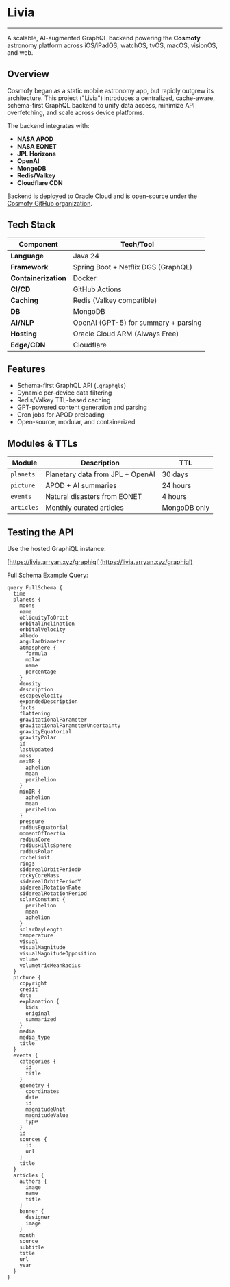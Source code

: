 # Livia

---

A scalable, AI-augmented GraphQL backend powering the **Cosmofy** astronomy platform across iOS/iPadOS, watchOS, tvOS, macOS, visionOS, and web.



## Overview

Cosmofy began as a static mobile astronomy app, but rapidly outgrew its architecture. This project ("Livia") introduces a centralized, cache-aware, schema-first GraphQL backend to unify data access, minimize API overfetching, and scale across device platforms.

The backend integrates with:
- **NASA APOD**
- **NASA EONET**
- **JPL Horizons**
- **OpenAI**
- **MongoDB**
- **Redis/Valkey**
- **Cloudflare CDN**


Backend is deployed to Oracle Cloud and is open-source under the [Cosmofy GitHub organization](https://github.com/Cosmofy).



## Tech Stack

| Component         | Tech/Tool                            |
|------------------|--------------------------------------|
| **Language**      | Java 24                              |
| **Framework**     | Spring Boot + Netflix DGS (GraphQL)  |
| **Containerization** | Docker                               |
| **CI/CD**         | GitHub Actions                       |
| **Caching**       | Redis (Valkey compatible)            |
| **DB**            | MongoDB                              |
| **AI/NLP**        | OpenAI (GPT-5) for summary + parsing |
| **Hosting**       | Oracle Cloud ARM (Always Free)       |
| **Edge/CDN**      | Cloudflare                           |


## Features

- Schema-first GraphQL API (`.graphqls`)
- Dynamic per-device data filtering
- Redis/Valkey TTL-based caching
- GPT-powered content generation and parsing
- Cron jobs for APOD preloading
- Open-source, modular, and containerized



## Modules & TTLs

| Module        | Description                          | TTL          |
|---------------|--------------------------------------|--------------|
| `planets`     | Planetary data from JPL + OpenAI     | 30 days      |
| `picture`     | APOD + AI summaries                  | 24 hours     |
| `events`      | Natural disasters from EONET         | 4 hours      |
| `articles`    | Monthly curated articles             | MongoDB only |



## Testing the API

Use the hosted GraphiQL instance:

[https://livia.arryan.xyz/graphiql](https://livia.arryan.xyz/graphiql)

Full Schema Example Query:
```
query FullSchema {
  time
  planets {
    moons
    name
    obliquityToOrbit
    orbitalInclination
    orbitalVelocity
    albedo
    angularDiameter
    atmosphere {
      formula
      molar
      name
      percentage
    }
    density
    description
    escapeVelocity
    expandedDescription
    facts
    flattening
    gravitationalParameter
    gravitationalParameterUncertainty
    gravityEquatorial
    gravityPolar
    id
    lastUpdated
    mass
    maxIR {
      aphelion
      mean
      perihelion
    }
    minIR {
      aphelion
      mean
      perihelion
    }
    pressure
    radiusEquatorial
    momentOfInertia
    radiusCore
    radiusHillsSphere
    radiusPolar
    rocheLimit
    rings
    siderealOrbitPeriodD
    rockyCoreMass
    siderealOrbitPeriodY
    siderealRotationRate
    siderealRotationPeriod
    solarConstant {
      perihelion
      mean
      aphelion
    }
    solarDayLength
    temperature
    visual
    visualMagnitude
    visualMagnitudeOpposition
    volume
    volumetricMeanRadius
  }
  picture {
    copyright
    credit
    date
    explanation {
      kids
      original
      summarized
    }
    media
    media_type
    title
  }
  events {
    categories {
      id
      title
    }
    geometry {
      coordinates
      date
      id
      magnitudeUnit
      magnitudeValue
      type
    }
    id
    sources {
      id
      url
    }
    title
  }
  articles {
    authors {
      image
      name
      title
    }
    banner {
      designer
      image
    }
    month
    source
    subtitle
    title
    url
    year
  }
}